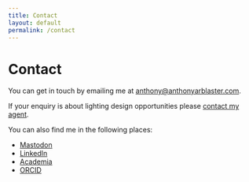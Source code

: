 ```yaml
---
title: Contact
layout: default
permalink: /contact
---
```


# Contact
You can get in touch by emailing me at [anthony@anthonyarblaster.com](mailto:anthony@anthonyarblaster.com).

If your enquiry is about lighting design opportunities please [contact my agent](mailto:info@mrmanagement.net).

You can also find me in the following places:
- [Mastodon](https://mastodonapp.uk/@aarblaster)
- [LinkedIn](https://www.linkedin.com/in/anthonyarblaster)
- [Academia](https://wwwrada.academia.edu/AnthonyArblaster)
- [ORCID](https://orcid.org/0009-0005-0404-0645)
